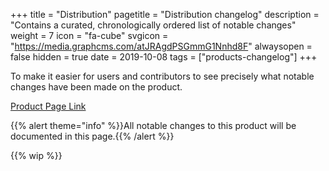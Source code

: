 +++
title = "Distribution"
pagetitle = "Distribution changelog"
description = "Contains a curated, chronologically ordered list of notable changes"
weight = 7
icon = "fa-cube"
svgicon = "https://media.graphcms.com/atJRAgdPSGmmG1Nnhd8F"
alwaysopen = false
hidden = true
date = 2019-10-08
tags = ["products-changelog"]
+++

To make it easier for users and contributors to see precisely what notable changes have been made on the product.

[Product Page Link](https://www.travelgatex.com/products/distribution)

{{% alert theme="info" %}}All notable changes to this product will be documented in this page.{{% /alert %}}

{{% wip %}}
